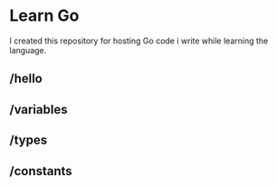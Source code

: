 # Learn Go

I created this repository for hosting Go code i write while learning the language.

## /hello

## /variables

## /types

## /constants